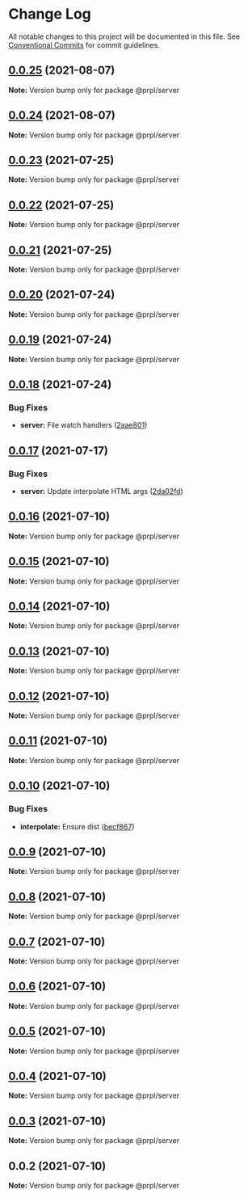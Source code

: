 # Change Log

All notable changes to this project will be documented in this file.
See [Conventional Commits](https://conventionalcommits.org) for commit guidelines.

## [0.0.25](https://github.com/tyhopp/prpl/compare/@prpl/server@0.0.24...@prpl/server@0.0.25) (2021-08-07)

**Note:** Version bump only for package @prpl/server





## [0.0.24](https://github.com/tyhopp/prpl/compare/@prpl/server@0.0.23...@prpl/server@0.0.24) (2021-08-07)

**Note:** Version bump only for package @prpl/server





## [0.0.23](https://github.com/tyhopp/prpl/compare/@prpl/server@0.0.22...@prpl/server@0.0.23) (2021-07-25)

**Note:** Version bump only for package @prpl/server





## [0.0.22](https://github.com/tyhopp/prpl/compare/@prpl/server@0.0.21...@prpl/server@0.0.22) (2021-07-25)

**Note:** Version bump only for package @prpl/server





## [0.0.21](https://github.com/tyhopp/prpl/compare/@prpl/server@0.0.20...@prpl/server@0.0.21) (2021-07-25)

**Note:** Version bump only for package @prpl/server





## [0.0.20](https://github.com/tyhopp/prpl/compare/@prpl/server@0.0.19...@prpl/server@0.0.20) (2021-07-24)

**Note:** Version bump only for package @prpl/server





## [0.0.19](https://github.com/tyhopp/prpl/compare/@prpl/server@0.0.18...@prpl/server@0.0.19) (2021-07-24)

**Note:** Version bump only for package @prpl/server





## [0.0.18](https://github.com/tyhopp/prpl/compare/@prpl/server@0.0.17...@prpl/server@0.0.18) (2021-07-24)


### Bug Fixes

* **server:** File watch handlers ([2aae801](https://github.com/tyhopp/prpl/commit/2aae801bbd7dd5c77e5ebb01ac547b26566c49c1))





## [0.0.17](https://github.com/tyhopp/prpl/compare/@prpl/server@0.0.16...@prpl/server@0.0.17) (2021-07-17)


### Bug Fixes

* **server:** Update interpolate HTML args ([2da02fd](https://github.com/tyhopp/prpl/commit/2da02fd4abbfc51107314508449a00eeca40fc2c))





## [0.0.16](https://github.com/tyhopp/prpl/compare/@prpl/server@0.0.15...@prpl/server@0.0.16) (2021-07-10)

**Note:** Version bump only for package @prpl/server





## [0.0.15](https://github.com/tyhopp/prpl/compare/@prpl/server@0.0.14...@prpl/server@0.0.15) (2021-07-10)

**Note:** Version bump only for package @prpl/server





## [0.0.14](https://github.com/tyhopp/prpl/compare/@prpl/server@0.0.13...@prpl/server@0.0.14) (2021-07-10)

**Note:** Version bump only for package @prpl/server





## [0.0.13](https://github.com/tyhopp/prpl/compare/@prpl/server@0.0.12...@prpl/server@0.0.13) (2021-07-10)

**Note:** Version bump only for package @prpl/server





## [0.0.12](https://github.com/tyhopp/prpl/compare/@prpl/server@0.0.11...@prpl/server@0.0.12) (2021-07-10)

**Note:** Version bump only for package @prpl/server





## [0.0.11](https://github.com/tyhopp/prpl/compare/@prpl/server@0.0.10...@prpl/server@0.0.11) (2021-07-10)

**Note:** Version bump only for package @prpl/server





## [0.0.10](https://github.com/tyhopp/prpl/compare/@prpl/server@0.0.9...@prpl/server@0.0.10) (2021-07-10)


### Bug Fixes

* **interpolate:** Ensure dist ([becf867](https://github.com/tyhopp/prpl/commit/becf86773572f761d7a1f1393e4a625945c287dc))





## [0.0.9](https://github.com/tyhopp/prpl/compare/@prpl/server@0.0.8...@prpl/server@0.0.9) (2021-07-10)

**Note:** Version bump only for package @prpl/server





## [0.0.8](https://github.com/tyhopp/prpl/compare/@prpl/server@0.0.7...@prpl/server@0.0.8) (2021-07-10)

**Note:** Version bump only for package @prpl/server





## [0.0.7](https://github.com/tyhopp/prpl/compare/@prpl/server@0.0.6...@prpl/server@0.0.7) (2021-07-10)

**Note:** Version bump only for package @prpl/server





## [0.0.6](https://github.com/tyhopp/prpl/compare/@prpl/server@0.0.5...@prpl/server@0.0.6) (2021-07-10)

**Note:** Version bump only for package @prpl/server





## [0.0.5](https://github.com/tyhopp/prpl/compare/@prpl/server@0.0.4...@prpl/server@0.0.5) (2021-07-10)

**Note:** Version bump only for package @prpl/server





## [0.0.4](https://github.com/tyhopp/prpl/compare/@prpl/server@0.0.3...@prpl/server@0.0.4) (2021-07-10)

**Note:** Version bump only for package @prpl/server





## [0.0.3](https://github.com/tyhopp/prpl/compare/@prpl/server@0.0.2...@prpl/server@0.0.3) (2021-07-10)

**Note:** Version bump only for package @prpl/server





## 0.0.2 (2021-07-10)

**Note:** Version bump only for package @prpl/server
